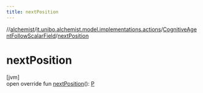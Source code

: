 ```yaml
---
title: nextPosition
---
```

//[alchemist](../../../index.html)/[it.unibo.alchemist.model.implementations.actions](../index.html)/[CognitiveAgentFollowScalarField](index.html)/[nextPosition](next-position.html)



# nextPosition



[jvm]\
open override fun [nextPosition](next-position.html)(): [P](index.html)




